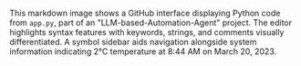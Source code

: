 This markdown image shows a GitHub interface displaying Python code from `app.py`, part of an "LLM-based-Automation-Agent" project. The editor highlights syntax features with keywords, strings, and comments visually differentiated. A symbol sidebar aids navigation alongside system information indicating 2°C temperature at 8:44 AM on March 20, 2023.